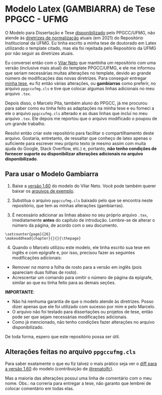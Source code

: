 # Modelo Latex (GAMBIARRA) de Tese PPGCC - UFMG

O Modelo para Dissertação e Tese [disponibilizado](https://ppgcc.dcc.ufmg.br/informacoes-para-alunos/) pelo PPGCC/UFMG, não atende às [diretrizes de normalização](https://repositorio.ufmg.br/static/politica/diretrizes-para-normalizacao-de-trabalhos-academicos-da-UFMG.pdf) atuais (em 2021) do Repositório Institucional da UFMG.
Eu tinha escrito a minha tese de doutorado em Latex utilizando o template citado, mas ela foi rejeitada pelo Repositório da UFMG por não seguir as diretrizes atuais.

Eu conversei então com o [Vilar Neto](https://bitbucket.org/vilarneto/ppgccufmg) que mantinha um repositório com uma versão (inclusive mais atual) do template PPGCC/UFMG, e ele me informou que seriam necessárias muitas alterações no template, devido ao grande número de modificações das novas diretrizes.
Para conseguir entregar [minha tese](https://repositorio.ufmg.br/handle/1843/38570), eu fiz então várias alterações, ou **gambiarras** como preferir, no arquivo `ppgccufmg.cls` e tive que colocar algumas linhas adicionais no meu arquivo `.tex`.

Depois disso, o Marcelo Pita, também aluno do PPGCC, já me procurou para saber como eu tinha feito as adaptações na minha tese e eu forneci a ele o arquivo `ppgccufmg.cls` alterado e as duas linhas que incluí no meu arquivo `.tex`. Ele depois me reportou que o arquivo modificado o poupou de um grande trabalho.

Resolvi então criar este repositório para facilitar o compartilhamento deste arquivo.
Gostaria, entretanto, de ressaltar que conheço de latex apenas o suficiente para escrever meu próprio texto (e mesmo assim com muita ajuda do Google, Stack Overflow, etc.) e, portanto, **não tenho condições de fornecer suporte ou disponibilizar alterações adicionais no arquivo disponibilizado**.

## Para usar o Modelo Gambiarra

1. Baixe a [versão 1.60](https://static.vilarneto.com/ppgccufmg-1_60.zip) do modelo do Vilar Neto. Você pode também querer baixar os [arquivos de exemplo](https://static.vilarneto.com/ppgccufmg-exemplo-1_60.zip).

2. Substitua o arquivo `ppgccufmg.cls` baixado pelo que se encontra neste repositório, que tem as minhas alterações (gambiarras).

3. É necessário adicionar as linhas abaixo no seu próprio arquivo `.tex`, imediatamente **antes** do capítulo de introdução. Lembre-se de alterar o número da página, de acordo com o seu documento.

```
\setcounter{page}{26}
\makeoddhead{chapter}{}{}{\thepage}
```

4. Quando o Marcelo utilizou este modelo, ele tinha escrito sua tese em inglês e com epígrafe e, por isso, precisou fazer as seguintes modificações adicionais:

- Remover *na marra* a folha de rosto para a versão em inglês (pois apareciam duas folhas de rosto).
- Acrescentar um comando para omitir o número de página da epígrafe, similar ao que eu tinha feito para as demais seções.

**IMPORTANTE**:
- Não há nenhuma garantia de que o modelo atende às diretrizes. Posso dizer apenas que ele foi utilizado com sucesso por mim e pelo Marcelo.
- O arquivo não foi testado para dissertações ou projetos de tese, então pode ser que sejam necessárias modificações adicionais.
- Como já mencionado, não tenho condições fazer alterações no arquivo disponibilizado.

De toda forma, espero que este repositório possa ser útil.


## Alterações feitas no arquivo `ppgccufmg.cls`

Para saber exatamente o que eu fiz talvez o mais prático seja ver o [diff para a versão 1.60][issue1] do modelo (contribuição de [@renatolfc](https://github.com/renatolfc)).

[issue1]: https://github.com/caburu/modelo-ppgccufmg/issues/1

Mas a maioria das alterações possui uma linha de comentário com o meu nome. Obs.: na correria para entregar a tese, não garanto que lembrei de colocar comentário em todas elas.
